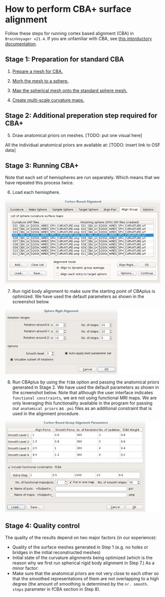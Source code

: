# How to perform CBA+ surface alignment

Follow these steps for running cortex based alignment (CBA) in `BrainVoyager v21.4`. If you are unfamiliar with CBA, see [this intorductory documentation](https://www.brainvoyager.com/bv/doc/UsersGuide/CortexBasedAlignment/CortexBasedAlignmentOfSulciAndGyri.html).

## Stage 1: Preparation for standard CBA

1. [Prepare a mesh for CBA.](https://www.brainvoyager.com/bv/doc/UsersGuide/CortexBasedAlignment/PreparingAMeshForCBA.html)

2. [Morh the mesh to a sphere.](https://www.brainvoyager.com/bv/doc/UsersGuide/CortexBasedAlignment/MorphingAReconstructedCortexHemisphereToASphere.html)

3. [Map the spherical mesh onto the standard sphere mesh.](https://www.brainvoyager.com/bv/doc/UsersGuide/CortexBasedAlignment/MappingTheStandardSphereToAMorphedSphere.html)

4. [Create multi-scale curvature maps.](https://www.brainvoyager.com/bv/doc/UsersGuide/CortexBasedAlignment/CreatingCurvatureMapsForAlignment.html)

## Stage 2: Additional preperation step required for CBA+

5. Draw anatomical priors on meshes.
[TODO: put one visual here]

All the individual anatomical priors are available at:
[TODO: insert link to OSF data]

## Stage 3: Running CBA+
Note that each set of hemispheres are run separately. Which means that we have repeated this process twice.

6. Load each hemisphere.
<img src="run_CBAplus_step1.png" width=600/>

7. Run rigid body alignment to make sure the starting point of CBAplus is optimized. We have used the default parameters as shown in the screenshot below.
<img src="run_CBAplus_step2.png" width=600/>

8. Run CBAplus by using the `fCBA` option and passing the anatomical priors generated in Stage 2. We have used the default parameters as shown in the screenshot below. Note that although the user interface indicates `functional constraints`, we are not using functional MRI maps. We are only leveraging this functionality available in the program for passing our `anatomical priors` as `.poi` files as an additional constraint that is used in the alignment procedure.
<img src="run_CBAplus_step3.png" width=600/>

## Stage 4: Quality control
The quality of the results depend on two major factors (in our experience):
- Quality of the surface meshes generated in Step 1 (e.g. no holes or bridges in the initial reconstructed meshes)
- Initial state of the curvature alignments being optimized (which is the reason why we first run spherical rigid body alignment in Step 7.)
As a minor factor:
- Make sure that the anatomical priors are not very close to each other so that the smoothed representations of them are not overlapping to a high degree (the amount of smoothing is determined by the `nr. smooth. steps` parameter in fCBA section in Step 8).
